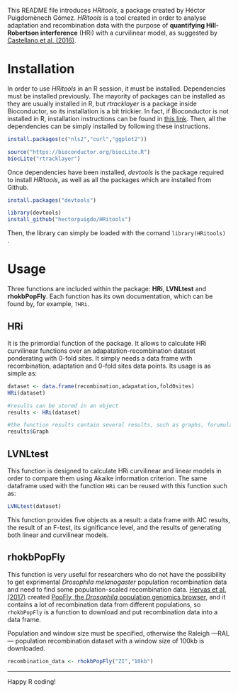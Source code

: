 This README file introduces *HRitools*, a package created by Héctor Puigdomènech Gómez. *HRitools* is a tool created in order to analyse adaptation and recombination data with the purpose of **quantifying Hill-Robertson interference** (HRi) with a curvilinear model, as suggested by [Castellano et al. (2016)](https://www.ncbi.nlm.nih.gov/pmc/articles/PMC4794616/).

# Installation

In order to use *HRitools* in an R session, it must be installed. Dependencies must be installed previously. The mayority of packages can be installed as they are usually installed in R, but *rtracklayer* is a package inside Bioconductor, so its installation is a bit trickier. In fact, if Bioconductor is not installed in R, installation instructions can be found in [this link](http://bioconductor.org/install/). Then, all the dependencies can be simply installed by following these instructions. 

```R
install.packages(c("nls2","curl","ggplot2"))

source("https://bioconductor.org/biocLite.R")
biocLite("rtracklayer")
```

Once dependencies have been installed, *devtools* is the package required to install *HRitools*, as well as all the packages which are installed from Github.

```R
install.packages("devtools")

library(devtools)
install_github("hectorpuigdo/HRitools")
```

Then, the library can simply be loaded with the comand `library(HRitools) `.

# Usage

Three functions are included within the package: **HRi**, **LVNLtest** and **rhokbPopFly**. Each function has its own documentation, which can be found by, for example, `?HRi`.

## HRi

It is the primordial function of the package. It allows to calculate HRi curvilinear functions over an adapatation-recombination dataset ponderating with 0-fold sites. It simply needs a data frame with recombination, adaptation and 0-fold sites data points. Its usage is as simple as:

```R
dataset <- data.frame(recombination,adapatation,fold0sites)
HRi(dataset)

#results can be stored in an object
results <- HRi(dataset)

#the function results contain several results, such as graphs, forumulas, and vectors
results$Graph
```

## LVNLtest

This function is designed to calculate HRi curvilinear and linear models in order to compare them using Akaike information criterion. The same dataframe used with the function `HRi` can be reused with this function such as:

```R
LVNLtest(dataset)
```

This function provides five objects as a result: a data frame with AIC results, the result of an F-test, its significance level, and the results of generating both linear and curvilinear models.

## rhokbPopFly

This function is very useful for researchers who do not have the possibility to get exprimental *Drosophila melanogaster* population recombination data and need to find some population-scaled recombination data. [Hervas et al. (2017)](https://doi.org/10.1093/bioinformatics/btx301) created [PopFly, the *Drosophila* population genomics browser](http://popfly.uab.cat), and it contains a lot of recombination data from different populations, so `rhokbPopFly` is a function to download and put recombination data into a data frame.

Population and window size must be specified, otherwise the Raleigh —RAL— population recombination dataset with a window size of 100kb is downloaded.

```R
recombination_data <- rhokbPopFly("ZI","10kb")
```
----

Happy R coding!
